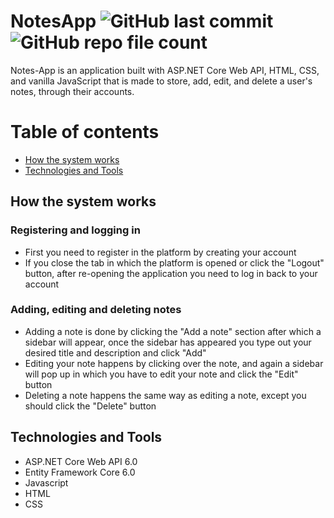 # NotesApp ![GitHub last commit](https://img.shields.io/github/last-commit/ivangeorgiev34/Notes-App?color=success&style=plastic) ![GitHub repo file count](https://img.shields.io/github/directory-file-count/ivangeorgiev34/Notes-App?color=informational&logo=files&style=plastic)
Notes-App is an application built with ASP.NET Core Web API, HTML, CSS, and vanilla JavaScript that is made to store, add, edit, and delete a user's notes, through their accounts.
# Table of contents
- [How the system works](#how-the-system-works)
- [Technologies and Tools](#technologies-and-tools)
## <a id="how-the-system-works" name="how-the-system-works">How the system works</a>
### Registering and logging in
- First you need to register in the platform by creating your account
- If you close the tab in which the platform is opened or click the "Logout" button, after re-opening the application you need to log in back to your account
### Adding, editing and deleting notes
- Adding a note is done by clicking the "Add a note" section after which a sidebar will appear, once the sidebar has appeared you type out your desired title and description and click "Add"
- Editing your note happens by clicking over the note, and again a sidebar will pop up in which you have to edit your note and click the "Edit" button
- Deleting a note happens the same way as editing a note, except you should click the "Delete" button
## <a id="technologies-and-tools" name="technologies-and-tools">Technologies and Tools</a>
- ASP.NET Core Web API 6.0
- Entity Framework Core 6.0
- Javascript
- HTML
- CSS
